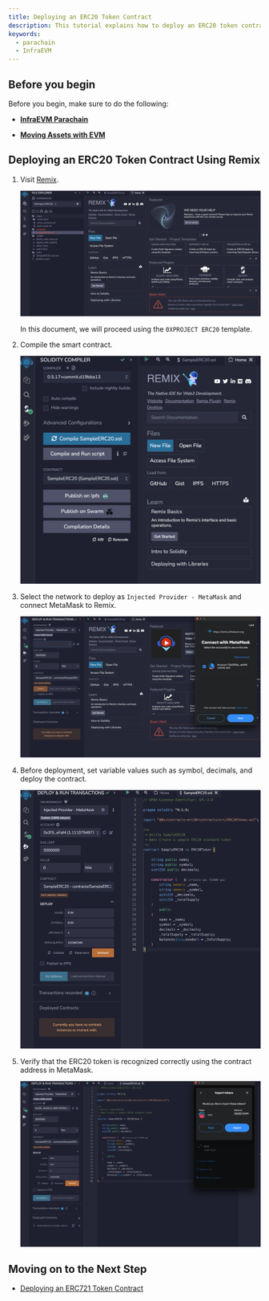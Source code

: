 ```yaml
---
title: Deploying an ERC20 Token Contract
description: This tutorial explains how to deploy an ERC20 token contract on the InfraEVM parachain.
keywords:
  - parachain
  - InfraEVM
---
```


## Before you begin

Before you begin, make sure to do the following:

- [**InfraEVM Parachain**](../../../service-chains/infra-evm-parachain.md)

- [**Moving Assets with EVM**](./deposit-and-withdraw-token.md)

## Deploying an ERC20 Token Contract Using Remix

1. Visit [Remix](https://remix.ethereum.org).

    ![remix-main](/media/images/docs/infrablockchain/tutorials/service-chains/infra-evm-parachain/remix-main.png)

    In this document, we will proceed using the `0XPROJECT ERC20` template.

2. Compile the smart contract.

    ![remix-compile](/media/images/docs/infrablockchain/tutorials/service-chains/infra-evm-parachain/erc20-remix-compile.png)

3. Select the network to deploy as `Injected Provider - MetaMask` and connect MetaMask to Remix.

    ![remix-inject-provider](/media/images/docs/infrablockchain/tutorials/service-chains/infra-evm-parachain/erc20-remix-inject-provider.png)

4. Before deployment, set variable values such as symbol, decimals, and deploy the contract.

    ![deploy-contract](/media/images/docs/infrablockchain/tutorials/service-chains/infra-evm-parachain/erc20-deploy-contract.png)

5. Verify that the ERC20 token is recognized correctly using the contract address in MetaMask.

    ![remix-inject-provider](/media/images/docs/infrablockchain/tutorials/service-chains/infra-evm-parachain/erc20-token.png)

## Moving on to the Next Step

- [Deploying an ERC721 Token Contract](./deploy-erc721-contract.md)
